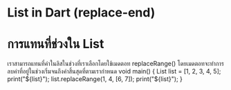 # List in Dart (replace-end)
# การแทนที่ช่วงใน List
เราสามารถแทนที่ค่าในลิสในช่วงที่เราเลือกโดยใช้เมดตอท replaceRange() โดยเมดตอทจะทำการลบค่าที่อยู่ในช่วงเริ่มจนถึงค่าสิ้นสุดที่ตามเรากำหนด
void main() {
 List<int> list = [1, 2, 3, 4, 5];
 print("${list}");
list.replaceRange(1, 4, [6, 7]);
print("${list}");
}
